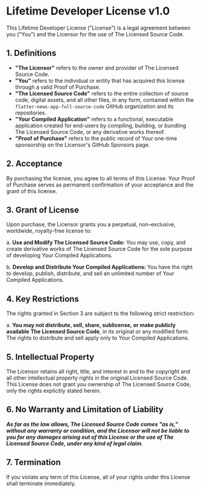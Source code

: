 # Lifetime Developer License v1.0

This Lifetime Developer License ("License") is a legal agreement between you ("You") and the Licensor for the use of The Licensed Source Code.

## 1. Definitions

*   **"The Licensor"** refers to the owner and provider of The Licensed Source Code.
*   **"You"** refers to the individual or entity that has acquired this license through a valid Proof of Purchase.
*   **"The Licensed Source Code"** refers to the entire collection of source code, digital assets, and all other files, in any form, contained within the `flutter-news-app-full-source-code` GitHub organization and its repositories.
*   **"Your Compiled Application"** refers to a functional, executable application created for end-users by compiling, building, or bundling The Licensed Source Code, or any derivative works thereof.
*   **"Proof of Purchase"** refers to the public record of Your one-time sponsorship on the Licensor's GitHub Sponsors page.

## 2. Acceptance

By purchasing the license, you agree to all terms of this License. Your Proof of Purchase serves as permanent confirmation of your acceptance and the grant of this license.

## 3. Grant of License

Upon purchase, the Licensor grants you a perpetual, non-exclusive, worldwide, royalty-free license to:

a. **Use and Modify The Licensed Source Code:** You may use, copy, and create derivative works of The Licensed Source Code for the sole purpose of developing Your Compiled Applications.

b. **Develop and Distribute Your Compiled Applications:** You have the right to develop, publish, distribute, and sell an unlimited number of Your Compiled Applications.

## 4. Key Restrictions

The rights granted in Section 3 are subject to the following strict restriction:

a. **You may not distribute, sell, share, sublicense, or make publicly available The Licensed Source Code**, in its original or any modified form. The rights to distribute and sell apply only to Your Compiled Applications.

## 5. Intellectual Property

The Licensor retains all right, title, and interest in and to the copyright and all other intellectual property rights in the original Licensed Source Code. This License does not grant you ownership of The Licensed Source Code, only the rights explicitly stated herein.

## 6. No Warranty and Limitation of Liability

***As far as the law allows, The Licensed Source Code comes "as is," without any warranty or condition, and the Licensor will not be liable to you for any damages arising out of this License or the use of The Licensed Source Code, under any kind of legal claim.***

## 7. Termination

If you violate any term of this License, all of your rights under this License shall terminate immediately.
